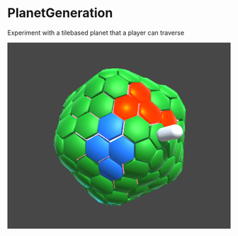 # PlanetGeneration
Experiment with a tilebased planet that a player can traverse


![](PlanetImage.png "")
